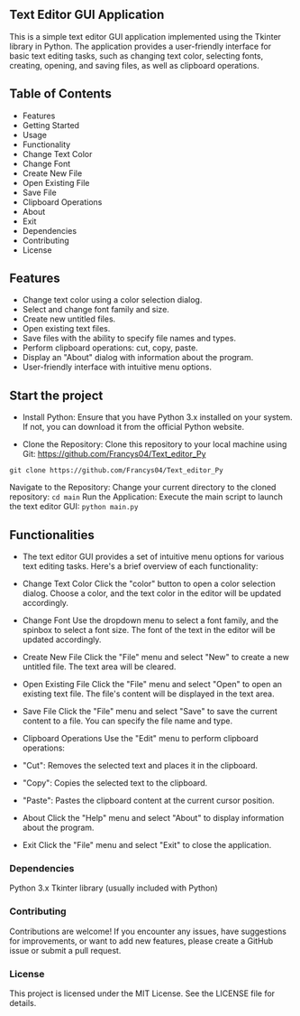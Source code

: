 
## Text Editor GUI Application
This is a simple text editor GUI application implemented using the Tkinter library in Python. The application provides a user-friendly interface for basic text editing tasks, such as changing text color, selecting fonts, creating, opening, and saving files, as well as clipboard operations.
## Table of Contents
- Features
- Getting Started
- Usage
- Functionality
- Change Text Color
- Change Font
- Create New File
- Open Existing File
- Save File
- Clipboard Operations
- About
- Exit
- Dependencies
- Contributing
- License
## Features
- Change text color using a color selection dialog.
- Select and change font family and size.
- Create new untitled files.
- Open existing text files.
- Save files with the ability to specify file names and types.
- Perform clipboard operations: cut, copy, paste.
- Display an "About" dialog with information about the program.
- User-friendly interface with intuitive menu options.
## Start the project
- Install Python: Ensure that you have Python 3.x installed on your system. If not, you can download it from the official Python website.

- Clone the Repository: Clone this repository to your local machine using Git: https://github.com/Francys04/Text_editor_Py

`git clone https://github.com/Francys04/Text_editor_Py`

Navigate to the Repository: Change your current directory to the cloned repository: `cd main`
Run the Application: Execute the main script to launch the text editor GUI:
`python main.py`
## Functionalities
- The text editor GUI provides a set of intuitive menu options for various text editing tasks. Here's a brief overview of each functionality:

- Change Text Color
Click the "color" button to open a color selection dialog. Choose a color, and the text color in the editor will be updated accordingly.

- Change Font
Use the dropdown menu to select a font family, and the spinbox to select a font size. The font of the text in the editor will be updated accordingly.

- Create New File
Click the "File" menu and select "New" to create a new untitled file. The text area will be cleared.

- Open Existing File
Click the "File" menu and select "Open" to open an existing text file. The file's content will be displayed in the text area.

- Save File
Click the "File" menu and select "Save" to save the current content to a file. You can specify the file name and type.

- Clipboard Operations
Use the "Edit" menu to perform clipboard operations:

- "Cut": Removes the selected text and places it in the clipboard.
- "Copy": Copies the selected text to the clipboard.
- "Paste": Pastes the clipboard content at the current cursor position.
- About
Click the "Help" menu and select "About" to display information about the program.

- Exit
Click the "File" menu and select "Exit" to close the application.

### Dependencies
Python 3.x
Tkinter library (usually included with Python)
### Contributing
Contributions are welcome! If you encounter any issues, have suggestions for improvements, or want to add new features, please create a GitHub issue or submit a pull request.

### License
This project is licensed under the MIT License. See the LICENSE file for details.